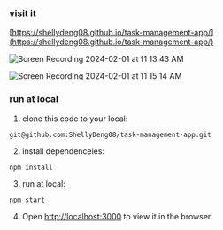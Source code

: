 ### visit it
[https://shellydeng08.github.io/task-management-app/](https://shellydeng08.github.io/task-management-app/)

![Screen Recording 2024-02-01 at 11 13 43 AM](https://github.com/ShellyDeng08/task-management-app/assets/149735476/223c3376-27fb-4289-b2ae-b710be993810)

![Screen Recording 2024-02-01 at 11 15 14 AM](https://github.com/ShellyDeng08/task-management-app/assets/149735476/19da05a4-787d-4b76-9633-67d97c7898d4)



### run at local

1. clone this code to your local:
```
git@github.com:ShellyDeng08/task-management-app.git
```

2. install dependenceies:
```
npm install
```

3. run at local:
```
npm start
```

4. Open [http://localhost:3000](http://localhost:3000) to view it in the browser.

